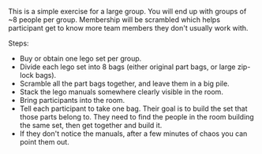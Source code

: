 This is a simple exercise for a large group. You will end up with groups of ~8 people per group. Membership will be scrambled which helps participant get to know more team members they don't usually work with.

Steps:

- Buy or obtain one lego set per group. 
- Divide each lego set into 8 bags (either original part bags, or large zip-lock bags).
- Scramble all the part bags together, and leave them in a big pile.
- Stack the lego manuals somewhere clearly visible in the room.
- Bring participants into the room.
- Tell each participant to take one bag. Their goal is to build the set that those parts belong to. They need to find the people in the room building the same set, then get together and build it.
- If they don't notice the manuals, after a few minutes of chaos you can point them out.

